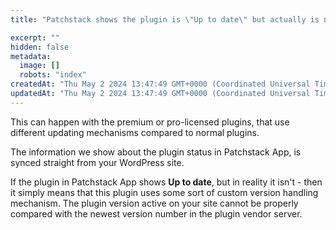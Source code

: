 ```yaml
---
title: "Patchstack shows the plugin is \"Up to date\" but actually is not"

excerpt: ""
hidden: false
metadata: 
  image: []
  robots: "index"
createdAt: "Thu May 2 2024 13:47:49 GMT+0000 (Coordinated Universal Time)"
updatedAt: "Thu May 2 2024 13:47:49 GMT+0000 (Coordinated Universal Time)"
---
```


This can happen with the premium or pro-licensed plugins, that use different updating mechanisms compared to normal plugins.

The information we show about the plugin status in Patchstack App, is synced straight from your WordPress site.

If the plugin in Patchstack App shows **Up to date**, but in reality it isn't - then it simply means that this plugin uses some sort of custom version handling mechanism. The plugin version active on your site cannot be properly compared with the newest version number in the plugin vendor server.